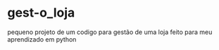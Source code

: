 # gest-o_loja
pequeno projeto de um codigo para gestão de uma loja feito para meu aprendizado em python
